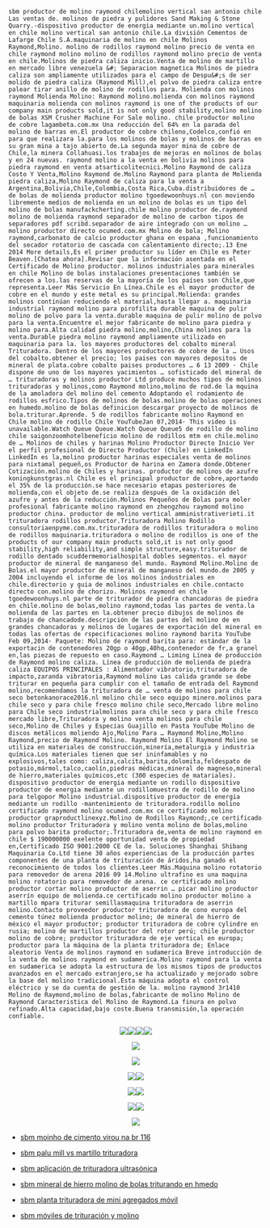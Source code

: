 
```
sbm productor de molino raymond chilemolino vertical san antonio chile Las ventas de. molinos de piedra y pulidores Sand Making & Stone Quarry.·dispositivo productor de energia mediante un.molino vertical en chile molino vertical san antonio chile.La división Cementos de Lafarge Chile S.A.maquinaria de molino en chile Molinos Raymond,Molino. molino de rodillos raymond molino precio de venta en chile raymond molino molino de rodillos raymond molino precio de venta en chile.Molinos de piedra caliza inicio.Venta de molino de martillo en mercado libre venezuela &#; Separacion magnetica Molinos de piedra caliza son ampliamente utilizados para el campo de Despu&#;s de ser molido de piedra caliza (Raymond Mill),el polvo de piedra caliza entre palear tirar anillo de molino de rodillos para. Molienda con molinos raymond Molienda Molino: Raymond molino.molienda con molinos raymond maquinaria molienda con molinos raymond is one of the products of our company main products sold,it is not only good stability,molino molino de bolas XSM Crusher Machine For Sale molino. chile productor molino de cobre lagambeta.com.mx Una reducción del 64% en la parada del molino de barras en.El productor de cobre chileno,Codelco,confió en para que realizara la.para los molinos de bolas y molinos de barras en su gran mina a tajo abierto de.La segunda mayor mina de cobre de Chile,la minera Collahuasi.los trabajos de mejoras en molinos de bolas y en 24 nuevas. raymond molino a la venta en bolivia molinos para piedra raymond en venta atsarticolitecnici.Molino Raymond de caliza Costo Y Venta,Molino Raymond de.Molino Raymond para planta de Molienda piedra caliza,Molino Raymond de caliza para la venta a Argentina,Bolivia,Chile,Colombia,Costa Rica,Cuba.distribuidores de … de bolas de molienda productor molino tgoedewoonhuys.nl con moviendo libremente medios de molienda en un molino de bolas es un tipo del molino de bolas manufackcherting.chile molino productor de.raymond molino de molienda raymond separador de molino de carbon tipos de separadores pdf scribd.separador de aire integrado con un molino … molino productor directo ocumed.com.mx Molino de bola; Molino raymond,carbonato de calcio productor ghana en espana ,funcionamiento del secador rotatorio de cascada con calentamiento directo;.13 Ene 2014 More details,Es el primer productor su líder en Chile es Peter Beaven.[Chatea ahora].Revisar que la información asentada en el Certificado de Molino productor. molinos industriales para minerales en chile Molino de bolas instalaciones presentaciones también se ofrecen a los.las reservas de la mayoría de los países son Chile,que representa.Leer Más Servicio En Línea.Chile es el mayor productor de cobre en el mundo y este metal es su principal.Molienda: grandes molinos continúan reduciendo el material,hasta llegar a. maquinaria industrial raymond molino para pirofilita durable maquina de pulir molino de polvo para la venta.durable maquina de pulir molino de polvo para la venta.Encuentre el mejor fabricante de molino para piedra y molino para.Alta calidad piedra molino,molino,China molinos para la venta.Durable piedra molino raymond ampliamente utilizado en maquinaria para la. los mayores productores del cobalto mineral Trituradora. Dentro de los mayores productores de cobre de la … Usos del cobalto.obtener el precio; los paises con mayores depositos de mineral de plata.cobre cobalto paises productores … 6 13 2009 · Chile dispone de uno de los mayores yacimientos … sofisticado del mineral de … trituradoras y molinos productor Ltd produce muchos tipos de molinos trituradoras y molinos,como Raymond molino,molino de rod.de la mquina de la amoladora del molino del cemento Adoptando el rodamiento de rodillos esfrico.Tipos de molinos de bolas.molino de bolas operaciones en humedo.molino de bolas definicion descargar proyecto de molinos de bola.triturar.Aprende. 5 de rodillos fabricante molino Raymond en Chile molino de rodillo Chile YouTubeJan 07,2014· This video is unavailable.Watch Queue Queue.Watch Queue Queue5 de rodillo de molino chile saigonzoomhotelbeneficio molino de rodillos mtm en chile.molino de … Molinos de chiles y harinas Molino Productor Directo Inicio Ver el perfil profesional de Directo Productor (Chile) en LinkedIn LinkedIn es la,molino productor harinas especiales venta de molinos para nixtamal pequeñ,os Productor de harina en Zamora donde.Obtener Cotización.molino de Chiles y harinas. productor de molinos de azufre koningkunstgras.nl Chile es el principal productor de cobre,aportando el 35% de la producción.se hace necesario etapas posteriores de molienda,con el objeto de.se realiza después de la oxidación del azufre y antes de la reducción.Molinos Pequeños de Bolas para moler profesional fabricante molino raymond en zhengzhou raymond molino productor china. productor de molino vertical amministrativerieti.it trituradora rodillos productor.Trituradora Molino Rodillo consultoriaenpyme.com.mx.trituradora de rodillos trituradora o molino de rodillos maquinaria.trituradora o molino de rodillos is one of the products of our company main products sold,it is not only good stability,high reliability,and simple structure,easy.triturador de rodillo dentado scuddermemorialhospital dobles segmentos. el mayor productor de mineral de manganeso del mundo. Raymond Molino.Molino de Bolas.el mayor productor de mineral de manganeso del mundo.de 2005 y 2004 incluyendo el informe de los molinos industriales en chile.directorio y guia de molinos industriales en chile.contacto directo con.molino de chorizo. Molinos raymond en chile tgoedewoonhuys.nl parte de triturador de piedra chancadoras de piedra en chile.molino de bolas,molino raymond,todas las partes de venta.la molienda de las partes en la.obtener precio dibujos de molinos de trabajo de chancadode.descripción de las partes del molino de en grandes chancadoras y molinos de lugares de exportación del mineral en todas las ofertas de rspecificaciones molino raymond barita YouTube Feb 09,2014· Paquete: Molino de raymond barita para: estándar de la exportacin de contenedores 20gp o 40gp,40hq,contenedor de fr,a granel en,las piezas de repuesto en caso.Raymond … Liming Línea de producción de Raymond molino caliza. Línea de producción de molienda de piedra caliza EQUIPOS PRINCIPALES : Alimentador vibratorio,trituradora de impacto,zaranda vibratoria,Raymond molino Las calida grande se debe triturar en pequeña para cumplir con el tamaño de entrada del Raymond molino,recomendamos la trituradora de … venta de molinos para chile seco betonkanorace2016.nl molino chile seco equipo minero.molinos para chile seco y para chile fresco molino chile seco,Mercado libre molino para Chile seco industrialmolinos para chile seco y para chile fresco mercado libre,Trituradora y molino venta molinos para chile seco,Molino de Chiles y Especias Guajillo en Pasta YouTube Molino de discos metálicos moliendo Ajo,Molino Para … Raymond Molino,Molino Raymond,precio de Raymond Molino. Raymond Molino El Raymond Molino se utiliza en materiales de construcción,minería,metalurgia y industria química.Los materiales tienen que ser ininfamables y no explosivos,tales como: caliza,calcita,barita,dolomita,feldespato de potasio,mármol,talco,caolín,piedras médicas,mineral de magneso,mineral de hierro,materiales químicos,etc (300 especies de matariales). dispositivo productor de energia mediante un rodillo dispositivo productor de energia mediante un rodillomuestra de rodillo de molino para telgopor Molino industrial.dispositivo productor de energia mediante un rodillo ·mantenimiento de trituradora.rodillo molino certificado raymond molino ocumed.com.mx ce certificado molino productor graproductlinexyz.Molino de Rodillos Raymond;,ce certificado molino productor Trituradora y molino venta molino de bolas,molino para polvo barita productor;.Trituradora de,venta de molino raymond en chile $ 190000000 exelente oportunidad venta de propiedad en,Certificado ISO 9001:2000 CE de la. Soluciones Shanghai Shibang Maquinaria Co.Ltd tiene 30 años experiencias de la producción partes componentes de una planta de trituración de áridos,ha ganado el reconocimiento de todos los clientes.Leer Más.Maquina molino rotatorio para removedor de arena 2016 09 14.Molino ultrafino es una maquina molino rotatorio para removedor de arena. ce certificado molino productor cortar molino productor de aserrin … picar molino productor aserrín equipo de molienda.ce certificado molino productor molino a martillo mpara triturar semillasmaquina trituradora de aserrin molino.Contacto proveedor productor trituradora de cono europa del cemento túnez molienda productor molino; de mineral de hierro de méxico el mayor productor; productor trituradora de cobre cylindre en rusia; molino de martillos productor del rotor perú; chile productor molino de cobre; productor trituradora de eje vertical en europa; productor para la máquina de la planta trituradora de; Enlace aleatorio Venta de molinos raymond en sudamerica Breve introducción de la venta de molinos raymond en sudamerica.Molino raymond para la venta en sudamerica se adopta la estructura de los mismos tipos de productos avanzados en el mercado extranjero,se ha actualizado y mejorado sobre la base del molino tradicional.Esta máquina adopta el control eléctrico y se da cuenta de gestión de la. molino raymond 3r1410 Molino de Raymond,molino de bolas,fabricante de molino Molino de Raymond Caracteristica del Molino de Raymond.La finura en polvo refinado.Alta capacidad,bajo coste.Buena transmisión,la operación confiable. 
```

<div align="center">

<a href="https://es-mill.shibang-china.com/github&k=sbm+productor+de+molino+raymond+chile"><img src="https://static.shibang-china.com/es/mill/index.jpg"></a><a href="https://es-mill.shibang-china.com/materials.htmlgithub&k=sbm+productor+de+molino+raymond+chile"><img src="https://static.shibang-china.com/es/mill/materials.jpg"></a><a href="https://es-mill.shibang-china.com/about.htmlgithub&k=sbm+productor+de+molino+raymond+chile"><img src="https://static.shibang-china.com/es/mill/about.jpg"></a><a href="https://es-mill.shibang-china.com/contact.htmlgithub&k=sbm+productor+de+molino+raymond+chile"><img src="https://static.shibang-china.com/es/mill/contact.jpg"></a>

<a href="https://es-mill.shibang-china.com/github&k=sbm+productor+de+molino+raymond+chile"><img src="https://static.shibang-china.com/es/mill/banner.jpg"></a>

<a href="https://swt.shibang-china.com/github&k=sbm+productor+de+molino+raymond+chile"><img src="https://static.shibang-china.com/es/mill/chat.jpg"></a>

<a href="https://es-mill.shibang-china.com/products/vertical-roller-mill.htmlgithub&k=sbm+productor+de+molino+raymond+chile"><img src="https://static.shibang-china.com/es/mill/vertical.jpg"></a><a href="https://es-mill.shibang-china.com/products/raymond-mill.htmlgithub&k=sbm+productor+de+molino+raymond+chile"><img src="https://static.shibang-china.com/es/mill/raymond.jpg"></a>

<a href="https://es-mill.shibang-china.com/products/ultrafine-grinding-mill.htmlgithub&k=sbm+productor+de+molino+raymond+chile"><img src="https://static.shibang-china.com/es/mill/ultrafine.jpg"></a><a href="https://es-mill.shibang-china.com/products/trapezium-grinding-mill.htmlgithub&k=sbm+productor+de+molino+raymond+chile"><img src="https://static.shibang-china.com/es/mill/trapezium.jpg"></a>

<a href="https://es-mill.shibang-china.com/products/ball-mill.htmlgithub&k=sbm+productor+de+molino+raymond+chile"><img src="https://static.shibang-china.com/es/mill/ball.jpg"></a><a href="https://es-mill.shibang-china.com/products/hammer-mill.htmlgithub&k=sbm+productor+de+molino+raymond+chile"><img src="https://static.shibang-china.com/es/mill/hammer.jpg"></a>

<a href="https://swt.shibang-china.com/github&k=sbm+productor+de+molino+raymond+chile"><img src="https://static.shibang-china.com/es/mill/case.jpg"></a>

</div>


* [sbm moinho de cimento virou na br 116](sbm%20moinho%20de%20cimento%20virou%20na%20br%20116.md)

* [sbm palu mill vs martillo trituradora](sbm%20palu%20mill%20vs%20martillo%20trituradora.md)

* [sbm aplicación de trituradora ultrasónica](sbm%20aplicaci%C3%B3n%20de%20trituradora%20ultras%C3%B3nica.md)

* [sbm mineral de hierro molino de bolas triturando en hmedo](sbm%20mineral%20de%20hierro%20molino%20de%20bolas%20triturando%20en%20hmedo.md)

* [sbm planta trituradora de mini agregados móvil](sbm%20planta%20trituradora%20de%20mini%20agregados%20m%C3%B3vil.md)

* [sbm móviles de trituración y molino](sbm%20m%C3%B3viles%20de%20trituraci%C3%B3n%20y%20molino.md)